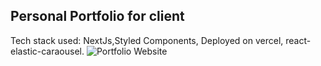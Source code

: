 ## Personal Portfolio for client
Tech stack used: NextJs,Styled Components, Deployed on vercel, react-elastic-caraousel.
![Portfolio Website](https://i.ibb.co/WgPMpts/image.png)
